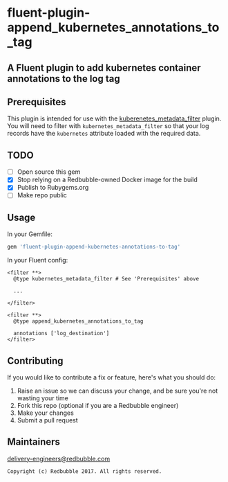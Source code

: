 # fluent-plugin-append_kubernetes_annotations_to_tag

## A Fluent plugin to add kubernetes container annotations to the log tag

## Prerequisites

This plugin is intended for use with the [kuberenetes_metadata_filter](https://github.com/fabric8io/fluent-plugin-kubernetes_metadata_filter) plugin. You will need to filter with `kubernetes_metadata_filter` so that your log records have the `kubernetes` attribute loaded with the required data.

## TODO

  * [ ] Open source this gem
  * [x] Stop relying on a Redbubble-owned Docker image for the build
  * [x] Publish to Rubygems.org
  * [ ] Make repo public

## Usage

In your Gemfile:

```ruby
gem 'fluent-plugin-append-kubernetes-annotations-to-tag'
```

In your Fluent config:

```
<filter **>
  @type kubernetes_metadata_filter # See 'Prerequisites' above
  
  ...
  
</filter>

<filter **>
  @type append_kubernetes_annotations_to_tag
  
  annotations ['log_destination']
</filter>
```


## Contributing

If you would like to contribute a fix or feature, here's what you should do:

1. Raise an issue so we can discuss your change, and be sure you're not wasting your time
1. Fork this repo (optional if you are a Redbubble engineer)
2. Make your changes
3. Submit a pull request

## Maintainers

delivery-engineers@redbubble.com


    Copyright (c) Redbubble 2017. All rights reserved.
